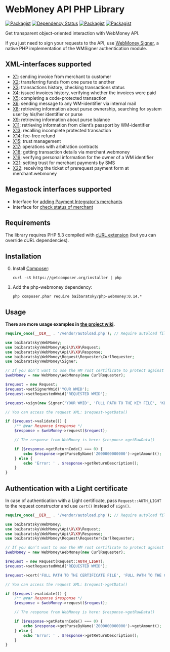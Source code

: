 WebMoney API PHP Library
========================
[![Packagist](https://img.shields.io/packagist/l/baibaratsky/php-webmoney.svg)](https://github.com/baibaratsky/php-webmoney/blob/master/LICENSE.md)
[![Dependency Status](https://www.versioneye.com/user/projects/5531680a10e714f9e50010ad/badge.svg?style=flat)](https://www.versioneye.com/user/projects/5531680a10e714f9e50010ad)
[![Packagist](https://img.shields.io/packagist/v/baibaratsky/php-webmoney.svg)](https://packagist.org/packages/baibaratsky/php-webmoney)
[![Packagist](https://img.shields.io/packagist/dt/baibaratsky/php-webmoney.svg)](https://packagist.org/packages/baibaratsky/php-webmoney)

Get transparent object-oriented interaction with WebMoney API.

If you just need to sign your requests to the API, use [WebMoney Signer](https://github.com/baibaratsky/php-wmsigner), a native PHP implementation of the WMSigner authentication module. 

XML-interfaces supported
------------------------
- [X1](https://github.com/baibaratsky/php-webmoney/wiki/X1): sending invoice from merchant to customer
- [X2](https://github.com/baibaratsky/php-webmoney/wiki/X2): transferring funds from one purse to another
- [X3](https://github.com/baibaratsky/php-webmoney/wiki/X3): transactions history, checking transactions status
- [X4](https://github.com/baibaratsky/php-webmoney/wiki/X4): issued invoices history, verifying whether the invoices were paid
- [X5](https://github.com/baibaratsky/php-webmoney/wiki/X5): completing a code-protected transaction
- [X6](https://github.com/baibaratsky/php-webmoney/wiki/X6): sending message to any WM-identifier via internal mail
- [X8](https://github.com/baibaratsky/php-webmoney/wiki/X8): retrieving information about purse ownership, searching for system user by his/her identifier or purse
- [X9](https://github.com/baibaratsky/php-webmoney/wiki/X9): retrieving information about purse balance
- [X11](https://github.com/baibaratsky/php-webmoney/wiki/X11): retrieving information from client’s passport by WM-identifier
- [X13](https://github.com/baibaratsky/php-webmoney/wiki/X13): recalling incomplete protected transaction
- [X14](https://github.com/baibaratsky/php-webmoney/wiki/X14): fee-free refund
- [X15](https://github.com/baibaratsky/php-webmoney/wiki/X15): trust management
- [X17](https://github.com/baibaratsky/php-webmoney/wiki/X17): operations with arbitration contracts
- [X18](https://github.com/baibaratsky/php-webmoney/wiki/X18): getting transaction details via merchant.webmoney
- [X19](https://github.com/baibaratsky/php-webmoney/wiki/X19): verifying personal information for the owner of a WM identifier
- [X21](https://github.com/baibaratsky/php-webmoney/wiki/X21): setting trust for merchant payments by SMS
- [X22](https://github.com/baibaratsky/php-webmoney/wiki/X22): receiving the ticket of prerequest payment form at merchant.webmoney

Megastock interfaces supported
------------------------------
- Interface for [adding Payment Integrator's merchants](https://github.com/baibaratsky/php-webmoney/wiki/Adding-Payment-Integrator%27s-merchant)
- Interface for [check status of merchant](https://github.com/baibaratsky/php-webmoney/wiki/Check-status-of-merchant)

Requirements
------------
The library requires PHP 5.3 compiled with [cURL extension](http://www.php.net/manual/en/book.curl.php) (but you can override cURL dependencies).

Installation
------------
0. Install [Composer](http://getcomposer.org/):

    ```
    curl -sS https://getcomposer.org/installer | php
    ```

0. Add the php-webmoney dependency:

    ```
    php composer.phar require baibaratsky/php-webmoney:0.14.*
    ```

Usage
-----
**There are more usage examples in [the project wiki](https://github.com/baibaratsky/php-webmoney/wiki).**
```php
require_once(__DIR__ . '/vendor/autoload.php'); // Require autoload file generated by composer

use baibaratsky\WebMoney;
use baibaratsky\WebMoney\Api\X\X9\Request;
use baibaratsky\WebMoney\Api\X\X9\Response;
use baibaratsky\WebMoney\Request\Requester\CurlRequester;
use baibaratsky\WebMoney\Signer;

// If you don’t want to use the WM root certificate to protect against DNS spoofing, pass false to the CurlRequester constructor
$webMoney = new WebMoney\WebMoney(new CurlRequester);

$request = new Request;
$request->setSignerWmid('YOUR WMID');
$request->setRequestedWmid('REQUESTED WMID');

$request->sign(new Signer('YOUR WMID', 'FULL PATH TO THE KEY FILE', 'KEY FILE PASSWORD'));

// You can access the request XML: $request->getData()

if ($request->validate()) {
    /** @var Response $response */
    $response = $webMoney->request($request);

    // The response from WebMoney is here: $response->getRawData()

    if ($response->getReturnCode() === 0) {
        echo $response->getPurseByName('Z000000000000')->getAmount();
    } else {
        echo 'Error: ' . $response->getReturnDescription();
    }
}
```

Authentication with a Light certificate
---------------------------------------
In case of authentication with a Light certificate, pass `Request::AUTH_LIGHT` to the request constructor
and use `cert()` instead of `sign()`.
```php
require_once(__DIR__ . '/vendor/autoload.php'); // Require autoload file generated by composer

use baibaratsky\WebMoney;
use baibaratsky\WebMoney\Api\X\X9\Request;
use baibaratsky\WebMoney\Api\X\X9\Response;
use baibaratsky\WebMoney\Request\Requester\CurlRequester;

// If you don’t want to use the WM root certificate to protect against DNS spoofing, pass false to the CurlRequester constructor
$webMoney = new WebMoney\WebMoney(new CurlRequester);

$request = new Request(Request::AUTH_LIGHT);
$request->setRequestedWmid('REQUESTED WMID');

$request->cert('FULL PATH TO THE CERTIFICATE FILE', 'FULL PATH TO THE CERTIFICATE KEY');

// You can access the request XML: $request->getData()

if ($request->validate()) {
    /** @var Response $response */
    $response = $webMoney->request($request);

    // The response from WebMoney is here: $response->getRawData()

    if ($response->getReturnCode() === 0) {
        echo $response->getPurseByName('Z000000000000')->getAmount();
    } else {
        echo 'Error: ' . $response->getReturnDescription();
    }
}
```
